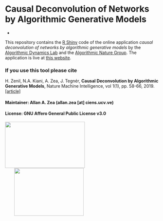 # Causal Deconvolution of Networks by Algorithmic Generative Models
+
This repository contains the [R Shiny](https://shiny.rstudio.com/) code of the online application *causal deconvolution of networks by algorithmic generative models* by the [Algorithmic Dynamics Lab](https://www.algorithmicdynamics.net/) and the [Algorithmic Nature Group](https://algorithmicnature.org/). The application is live at [this website](http://www.complexitycalculator.com/deconvolution).

### If you use this tool please cite

H. Zenil, N.A. Kiani, A. Zea, J. Tegnér, **Causal Deconvolution by Algorithmic Generative Models**, Nature Machine Intelligence, vol 1(1), pp. 58-66, 2019. [[article]](https://www.nature.com/articles/s42256-018-0005-0)
 
#### Maintainer: Allan A. Zea (allan.zea [at] ciens.ucv.ve)

#### License: GNU Affero General Public License v3.0




<a href="https://www.algorithmicdynamics.net/"><img src="http://complexitycalculator.com/images/algodynlogo.png" width="262" height="152" /></a><a href="https://algorithmicnature.org/"><img src="http://complexitycalculator.com/images/AGroupSmall.png" width="228" height="157" hspace="30" /></a>
